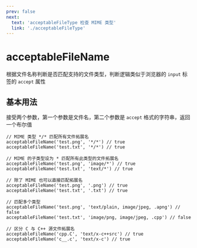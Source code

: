 ```yaml
---
prev: false
next:
  text: 'acceptableFileType 检查 MIME 类型'
  link: './acceptableFileType'
---
```


# acceptableFileName

根据文件名称判断是否匹配支持的文件类型，判断逻辑类似于浏览器的 `input` 标签的 `accept` 属性

## 基本用法

接受两个参数，第一个参数是文件名，第二个参数是 `accept` 格式的字符串，返回一个布尔值

```JS
// MIME 类型 */* 匹配所有文件拓展名
acceptableFileName('test.png', '*/*') // true
acceptableFileName('test.txt', '*/*') // true

// MIME 的子类型设为 * 匹配所有此类型的文件拓展名
acceptableFileName('test.png', 'image/*') // true
acceptableFileName('test.txt', 'text/*') // true

// 除了 MIME 也可以直接匹配拓展名
acceptableFileName('test.png', '.png') // true
acceptableFileName('test.txt', '.txt') // true

// 匹配多个类型
acceptableFileName('test.png', 'text/plain, image/jpeg, .apng') // false
acceptableFileName('test.txt', 'image/png, image/jpeg, .cpp') // false

// 区分 C 与 C++ 源文件拓展名
acceptableFileName('cpp.C', 'text/x-c++src') // true
acceptableFileName('c__.c', 'text/x-c') // true
```
